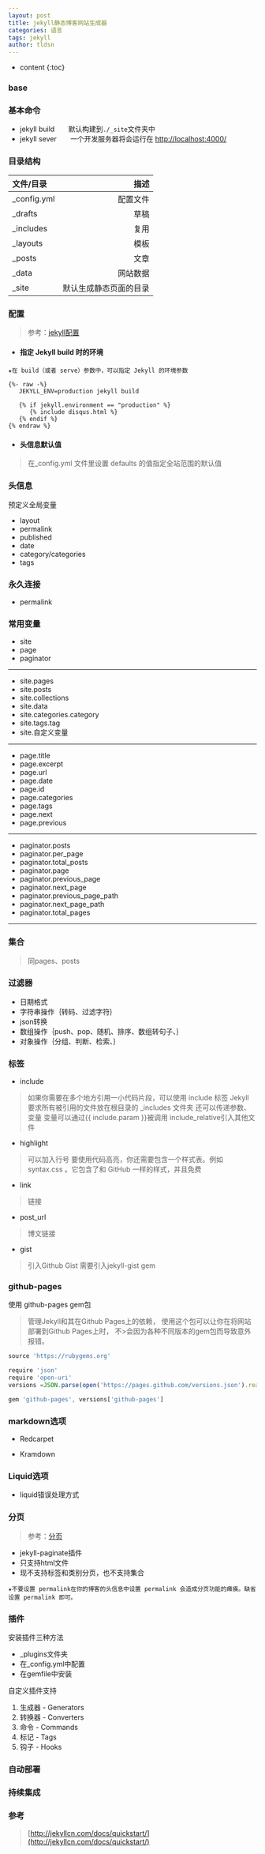 ```yaml
---
layout: post
title: jekyll静态博客网站生成器
categories: 语言
tags: jekyll
author: tldsn
---
```


* content
{:toc}

### base

### 基本命令

* jekyll build　　默认构建到`./_site`文件夹中
* jekyll sever　　一个开发服务器将会运行在 <http://localhost:4000/>

### 目录结构

| 文件/目录 | 描述 |
| :--- | ---: |
| _config.yml        |        配置文件                  |
|     _drafts           |           草稿                  |
|     _includes        |           复用               |
|     _layouts              |           模板               |
|         _posts         |            文章              |
|        _data           |           网站数据               |
|        _site           |             默认生成静态页面的目录             |

### 配置

>参考：[jekyll配置](http://jekyllcn.com/docs/configuration/)

* #### 指定 Jekyll build 时的环境

`★在 build（或者 serve）参数中，可以指定 Jekyll 的环境参数` 

```liquid
{%- raw -%}
   JEKYLL_ENV=production jekyll build

   {% if jekyll.environment == "production" %}
      {% include disqus.html %}
   {% endif %}
{% endraw %}
```

* #### 头信息默认值

>在_config.yml 文件里设置 defaults 的值指定全站范围的默认值

### 头信息

预定义全局变量

* layout
* permalink
* published
* date
* category/categories
* tags

### 永久连接

* permalink

### 常用变量

* site
* page
* paginator

---

* site.pages
* site.posts
* site.collections
* site.data
* site.categories.category
* site.tags.tag
* site.自定义变量  

---

* page.title
* page.excerpt
* page.url
* page.date
* page.id
* page.categories
* page.tags
* page.next
* page.previous  

---

* paginator.posts
* paginator.per_page
* paginator.total_posts
* paginator.page
* paginator.previous_page
* paginator.next_page
* paginator.previous_page_path
* paginator.next_page_path
* paginator.total_pages  

---

### 集合

>同pages、posts

### 过滤器

* 日期格式
* 字符串操作｛转码、过滤字符｝
* json转换
* 数组操作｛push、pop、随机、排序、数组转句子、｝
* 对象操作｛分组、判断、检索、｝

### 标签

* include

>如果你需要在多个地方引用一小代码片段，可以使用 include 标签
>Jekyll 要求所有被引用的文件放在根目录的 _includes 文件夹
>还可以传递参数、变量
>变量可以通过{{ include.param }}被调用
>include_relative引入其他文件

* highlight

>可以加入行号
>要使用代码高亮，你还需要包含一个样式表。例如 syntax.css 。它包含了和 GitHub 一样的样式，并且免费

* link

>链接

* post_url

>博文链接

* gist

>引入Github Gist
>需要引入jekyll-gist gem

### github-pages

使用 github-pages gem包
>管理Jekyll和其在Github Pages上的依赖，
>使用这个包可以让你在将网站部署到Github Pages上时， 不>会因为各种不同版本的gem包而导致意外报错。  

```js
source 'https://rubygems.org'

require 'json'
require 'open-uri'
versions =JSON.parse(open('https://pages.github.com/versions.json').read)

gem 'github-pages', versions['github-pages']
```

### markdown选项

* Redcarpet

* Kramdown

### Liquid选项

* liquid错误处理方式

### 分页

>参考：[分页](http://jekyllcn.com/docs/pagination/)

* jekyll-paginate插件
* 只支持html文件
* 现不支持标签和类别分页，也不支持集合

`
★不要设置 permalink在你的博客的头信息中设置 permalink 会造成分页功能的瘫痪。缺省设置 permalink 即可。
`

### 插件

安装插件三种方法

* _plugins文件夹
* 在_config.yml中配置
* 在gemfile中安装

自定义插件支持

1. 生成器 - Generators
2. 转换器 - Converters
3. 命令 - Commands
4. 标记 - Tags
5. 钩子 - Hooks

### 自动部署

### 持续集成

### 参考

> [http://jekyllcn.com/docs/quickstart/](http://jekyllcn.com/docs/quickstart/)
